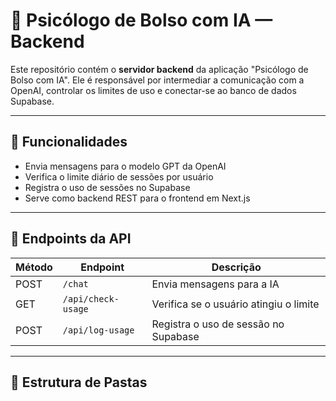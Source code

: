# 🧠 Psicólogo de Bolso com IA — Backend

Este repositório contém o **servidor backend** da aplicação "Psicólogo de Bolso com IA". Ele é responsável por intermediar a comunicação com a OpenAI, controlar os limites de uso e conectar-se ao banco de dados Supabase.

---

## 🔧 Funcionalidades

- Envia mensagens para o modelo GPT da OpenAI
- Verifica o limite diário de sessões por usuário
- Registra o uso de sessões no Supabase
- Serve como backend REST para o frontend em Next.js

---

## 🚀 Endpoints da API

| Método | Endpoint              | Descrição                                 |
|--------|-----------------------|-------------------------------------------|
| POST   | `/chat`               | Envia mensagens para a IA                 |
| GET    | `/api/check-usage`    | Verifica se o usuário atingiu o limite    |
| POST   | `/api/log-usage`      | Registra o uso de sessão no Supabase      |

---

## 📁 Estrutura de Pastas

